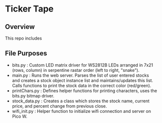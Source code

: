 # Ticker Tape

## Overview
This repo includes 

## File Purposes
- bits.py : Custom LED matrix driver for WS2812B LEDs arranged in 7x21 (rows, column) in serpentine rastar order (left to right, "snake").
- main.py : Runs the web server. Parses the list of user entered stocks and creates a stock object instance list and maintains/updates this list. Calls functions to print the stock data in the correct color (red/green).
- printChars.py : Defines helper functions for printing characters, uses the bits.py bitmap driver.
- stock_data.py : Creates a class which stores the stock name, current price, and percent change from previous close. 
- wifi_init.py : Helper function to initialize wifi connection and server on Pico W.
